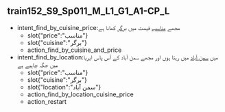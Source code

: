 ## train152_S9_Sp011_M_L1_G1_A1-CP_L
* intent_find_by_cuisine_price:مجھے [مناسب](price) قیمت میں [برگر](cuisine) کھانا ہے
	- slot{"price":"مناسب"}
	- slot{"cuisine":"برگر"}
	- action_find_by_cuisine_and_price
* intent_find_by_location:میں [سمن آباد](location) میں رہتا ہوں اور مجھے سمن آباد کے آس پاس ایریا میں جگہ چاہیے ہے
	- slot{"price":"مناسب"}
	- slot{"cuisine":"برگر"}
	- slot{"location":"سمن آباد"}
	- action_find_by_location_cuisine_price
	- action_restart